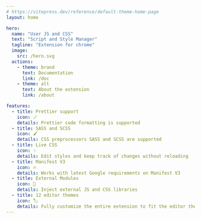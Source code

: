 ```yaml
---
# https://vitepress.dev/reference/default-theme-home-page
layout: home

hero:
  name: "User JS and CSS"
  text: "Script and Style Manager"
  tagline: "Extension for chrome"
  image:
    src: /hero.svg
  actions:
    - theme: brand
      text: Documentation
      link: /doc
    - theme: alt
      text: About the extension
      link: /about

features:
  - title: Prettier support
    icon: 🪄
    details: Prettier code formatting is supported
  - title: SASS and SCSS
    icon: 🖌️
    details: CSS preprocessors SASS and SCSS are supported
  - title: Live CSS
    icon: ✨
    details: Edit styles and keep track of changes without reloading
  - title: Manifest V3
    icon: 🔥
    details: Works with latest Google requirements on Manifest V3
  - title: External Modules
    icon: 🧩
    details: Inject external JS and CSS libraries
  - title: 12 editor themes
    icon: 🏷️
    details: Fully customize the entire extension to fit the editor theme
---
```


